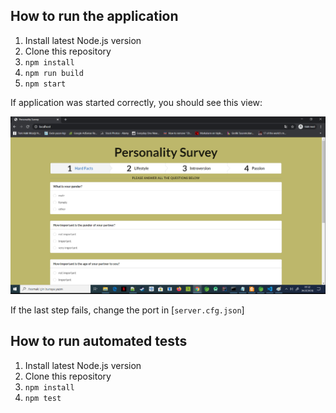 
## How to run the application ##

1.  Install latest Node.js version
2.  Clone this repository
3.  `npm install`
4.  `npm run build`
5.  `npm start`

If application was started correctly, you should see this view:

![Initial View](/screenshots/mainScreen.png?raw=true)

If the last step fails, change the port in [`server.cfg.json`]

## How to run automated tests ##

1.  Install latest Node.js version
2.  Clone this repository
3.  `npm install`
4.  `npm test`


